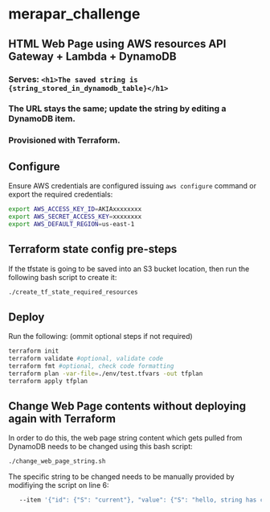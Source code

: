 # merapar_challenge

## HTML Web Page using AWS resources API Gateway + Lambda + DynamoDB

### Serves: `<h1>The saved string is {string_stored_in_dynamodb_table}</h1>`  
### The **URL stays the same**; update the string by editing a DynamoDB item.
### Provisioned with **Terraform**.

## Configure

Ensure AWS credentials are configured issuing `aws configure` command or export the required credentials:

```bash
export AWS_ACCESS_KEY_ID=AKIAxxxxxxxx
export AWS_SECRET_ACCESS_KEY=xxxxxxxx
export AWS_DEFAULT_REGION=us-east-1
```

## Terraform state config pre-steps

If the tfstate is going to be saved into an S3 bucket location, then run the following bash script to create it:

```bash
./create_tf_state_required_resources
```

## Deploy

Run the following: (ommit optional steps if not required)

```bash
terraform init
terraform validate #optional, validate code
terraform fmt #optional, check code formatting
terraform plan -var-file=./env/test.tfvars -out tfplan
terraform apply tfplan
```

## Change Web Page contents without deploying again with Terraform

In order to do this, the web page string content which gets pulled from DynamoDB needs to be changed using this bash script:

```bash
./change_web_page_string.sh
```

The specific string to be changed needs to be manually provided by modifiying the script on line 6:

```bash
   --item '{"id": {"S": "current"}, "value": {"S": "hello, string has changed!"}}' \
```